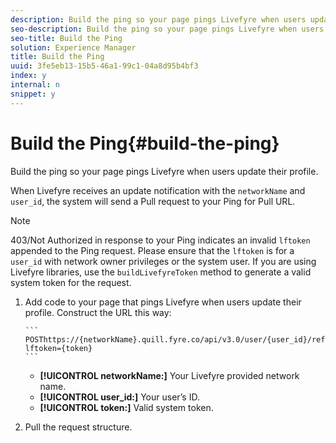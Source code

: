 ```yaml
---
description: Build the ping so your page pings Livefyre when users update their profile.
seo-description: Build the ping so your page pings Livefyre when users update their profile.
seo-title: Build the Ping
solution: Experience Manager
title: Build the Ping
uuid: 3fe5eb13-15b5-46a1-99c1-04a8d95b4bf3
index: y
internal: n
snippet: y
---
```


# Build the Ping{#build-the-ping}

Build the ping so your page pings Livefyre when users update their profile.

When Livefyre receives an update notification with the `networkName` and `user_id`, the system will send a Pull request to your Ping for Pull URL.

>[!NOTE]
>
>403/Not Authorized in response to your Ping indicates an invalid `lftoken` appended to the Ping request. Please ensure that the `lftoken` is for a `user_id` with network owner privileges or the system user. If you are using Livefyre libraries, use the `buildLivefyreToken` method to generate a valid system token for the request.

1. Add code to your page that pings Livefyre when users update their profile. Construct the URL this way:

       ```    
       POSThttps://{networkName}.quill.fyre.co/api/v3.0/user/{user_id}/refresh?lftoken={token}
       ```

    * **[!UICONTROL networkName:]** Your Livefyre provided network name.
    * **[!UICONTROL user_id:]** Your user’s ID.
    * **[!UICONTROL token:]** Valid system token.

1. Pull the request structure.
